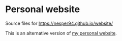 # Personal website

Source files for <https://nesper94.github.io/website/>

This is an alternative version of [my personal 
website](https://nesper94.github.io).
